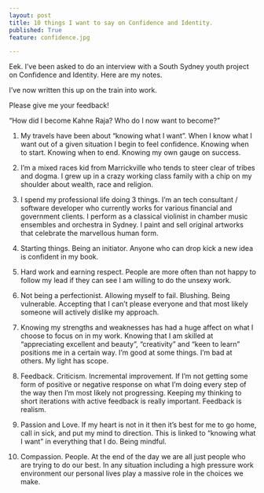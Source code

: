 ```yaml
---
layout: post
title: 10 things I want to say on Confidence and Identity.
published: True
feature: confidence.jpg

---
```


Eek. I’ve been asked to do an interview with a South Sydney youth project on Confidence and Identity. Here are my notes.

I’ve now written this up on the train into work.

Please give me your feedback!

“How did I become Kahne Raja? Who do I now want to become?”

1.  My travels have been about “knowing what I want”. When I know what I want out of a given situation I begin to feel confidence. Knowing when to start. Knowing when to end. Knowing my own gauge on success.

2.  I’m a mixed races kid from Marrickville who tends to steer clear of tribes and dogma. I grew up in a crazy working class family with a chip on my shoulder about wealth, race and religion.

3.  I spend my professional life doing 3 things. I’m an tech consultant / software developer who currently works for various financial and government clients. I perform as a classical violinist in chamber music ensembles and orchestra in Sydney. I paint and sell original artworks that celebrate the marvellous human form.

4.  Starting things. Being an initiator. Anyone who can drop kick a new idea is confident in my book.

5.  Hard work and earning respect. People are more often than not happy to follow my lead if they can see I am willing to do the unsexy work.

6.  Not being a perfectionist. Allowing myself to fail. Blushing. Being vulnerable. Accepting that I can’t please everyone and that most likely someone will actively dislike my approach.

7.  Knowing my strengths and weaknesses has had a huge affect on what I choose to focus on in my work. Knowing that I am skilled at “appreciating excellent and beauty”, “creativity” and “keen to learn” positions me in a certain way. I’m good at some things. I’m bad at others. My light has scope.

8.  Feedback. Criticism. Incremental improvement. If I’m not getting some form of positive or negative response on what I’m doing every step of the way then I’m most likely not progressing. Keeping my thinking to short iterations with active feedback is really important. Feedback is realism.

9.  Passion and Love. If my heart is not in it then it’s best for me to go home, call in sick, and put my mind to direction. This is linked to “knowing what I want” in everything that I do. Being mindful.

10.  Compassion. People. At the end of the day we are all just people who are trying to do our best. In any situation including a high pressure work environment our personal lives play a massive role in the choices we make.